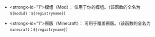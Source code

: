 * <strongx-id="1">模组（Mod）：</strong> 仅用于你的模组。（该函数的全名为`${modid}：${registryname}`）

* <strongx-id="1">原版（Minecraft）：</strong> 可用于覆盖原版。（该函数的全名为`minecraft：${registryname}`）